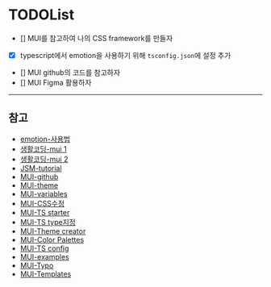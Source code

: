 # TODOList

- [] MUI를 참고하여 나의 CSS framework를 만들자
- [x] typescript에서 emotion을 사용하기 위해 `tsconfig.json`에 설정 추가
- [] MUI github의 코드를 참고하자
- [] MUI Figma 활용하자

---

## 참고

- [emotion-사용법](https://youtube.com/watch?v=oXyLRtDmwIg)
- [생활코딩-mui 1](https://www.youtube.com/watch?v=or3np70c7zU&t=206s)
- [생활코딩-mui 2](https://www.youtube.com/watch?v=PWePBteFeeE)
- [JSM-tutorial](https://www.youtube.com/watch?v=Xoz31I1FuiY)
- [MUI-github](https://github.com/mui/material-ui)
- [MUI-theme](https://mui.com/material-ui/customization/theme-components/)
- [MUI-variables](https://mui.com/material-ui/customization/theming/#custom-variables)
- [MUI-CSS수정](https://mui.com/material-ui/guides/interoperability/#plain-css)
- [MUI-TS starter](https://github.com/mui/material-ui/tree/master/examples/material-ui-cra-styled-components-ts)
- [MUI-TS type지정](https://mui.com/material-ui/customization/theming/#custom-variables)
- [MUI-Theme creator](https://zenoo.github.io/mui-theme-creator/)
- [MUI-Color Palettes](https://m2.material.io/inline-tools/color/)
- [MUI-TS config](https://mui.com/material-ui/guides/typescript/#customization-of-theme)
- [MUI-examples](https://github.com/mui/material-ui/tree/master/examples)
- [MUI-Typo](https://mui.com/material-ui/customization/typography/#html-font-size)
- [MUI-Templates](https://mui.com/material-ui/getting-started/templates/)
